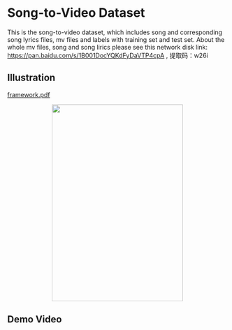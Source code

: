 # Song-to-Video Dataset
This is the song-to-video dataset, which includes song and corresponding song lyrics files, mv files and labels with training set and test set. About the whole mv files, song and song lirics please see this network disk link: https://pan.baidu.com/s/1B001DocYQKdFyDaVTP4cpA , 提取码：w26i

## Illustration
[framework.pdf](https://github.com/abcdbanana/Video-dataset/files/8355322/framework.pdf)
<div align=center><img src="https://github.com/abcdbanana/Video-dataset/files/8355322/framework.pdf" width="300" height="450" /></div>

## Demo Video
